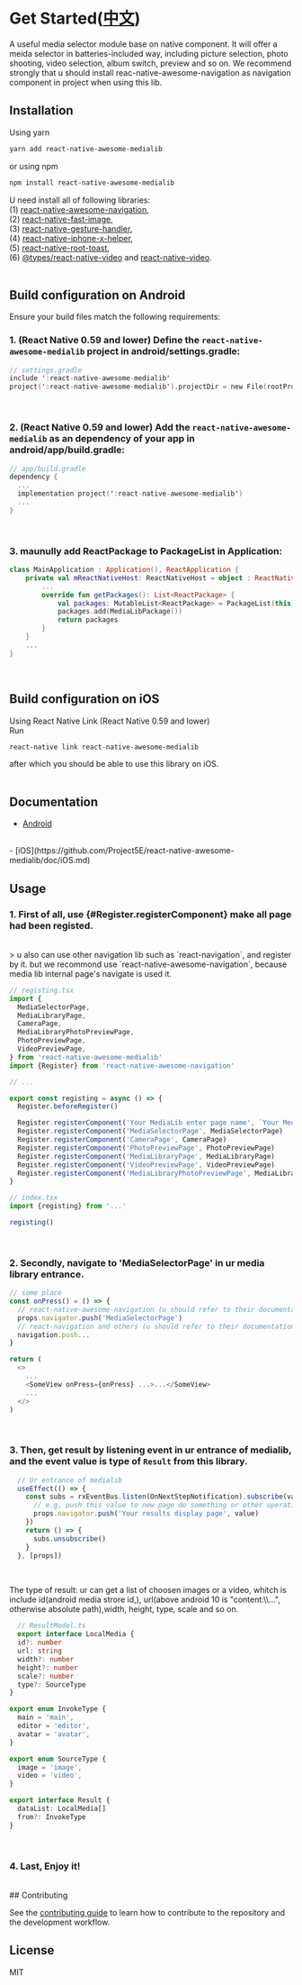 # Get Started([中文](https://github.com/Project5E/react-native-awesome-medialib/doc/README-zh.md))

A useful media selector module base on native component. It will offer a meida selector in batteries-included way, including picture selection, photo shooting, video selection, album switch, preview and so on. We recommend strongly that u should install reac-native-awesome-navigation as navigation component in project when using this lib.

## Installation

Using yarn
```sh 
yarn add react-native-awesome-medialib
```
or using npm
```sh
npm install react-native-awesome-medialib
```

U need install all of following libraries:<br/>
(1) [react-native-awesome-navigation](https://github.com/Project5E/react-native-awesome-navigation),<br/>
(2) [react-native-fast-image](https://github.com/DylanVann/react-native-fast-image),<br/>
(3) [react-native-gesture-handler](https://github.com/software-mansion/react-native-gesture-handler),<br/>
(4) [react-native-iphone-x-helper](https://github.com/ptelad/react-native-iphone-x-helper),<br/>
(5) [react-native-root-toast](https://github.com/magicismight/react-native-root-toast),<br/>
(6) [@types/react-native-video](https://github.com/react-native-video/react-native-video) and [react-native-video](https://github.com/react-native-video/react-native-video).<br/>
<br/>

## Build configuration on Android
Ensure your build files match the following requirements:
### 1. (React Native 0.59 and lower) Define the `react-native-awesome-medialib` project in android/settings.gradle:
```kotlin
// settings.gradle
include ':react-native-awesome-medialib'
project(':react-native-awesome-medialib').projectDir = new File(rootProject.projectDir, '../node_modules/react-native-awesome-medialib/android')
```
<br/>

### 2. (React Native 0.59 and lower) Add the `react-native-awesome-medialib` as an dependency of your app in android/app/build.gradle:
```kotlin
// app/build.gradle
dependency {
  ...
  implementation project(':react-native-awesome-medialib')
  ...
}
```
<br/>

### 3. maunully add ReactPackage to PackageList in Application:
```kotlin
class MainApplication : Application(), ReactApplication {
    private val mReactNativeHost: ReactNativeHost = object : ReactNativeHost(this) {
        ...
        override fun getPackages(): List<ReactPackage> {
            val packages: MutableList<ReactPackage> = PackageList(this).packages
            packages.add(MediaLibPackage())
            return packages
        }
    }
    ...
}
```
<br/>

## Build configuration on iOS
Using React Native Link (React Native 0.59 and lower)<br/>
Run
```sh
react-native link react-native-awesome-medialib
```
after which you should be able to use this library on iOS.
<br/>
<br/>

## Documentation
- [Android](https://github.com/Project5E/react-native-awesome-medialib/doc/Android.md)
<br/>
- [iOS](https://github.com/Project5E/react-native-awesome-medialib/doc/iOS.md)
<br/>

## Usage
### 1. First of all, use {#Register.registerComponent} make all page had been registed. 
<br/>
> u also can use other navigation lib such as `react-navigation`, and register by it. but we recommond use `react-native-awesome-navigation`, because media lib internal page's navigate is used it.

```typescript
// registing.tsx
import {
  MediaSelectorPage,
  MediaLibraryPage,
  CameraPage,
  MediaLibraryPhotoPreviewPage,
  PhotoPreviewPage,
  VideoPreviewPage,
} from 'react-native-awesome-medialib'
import {Register} from 'react-native-awesome-navigation'

// ...

export const registing = async () => {
  Register.beforeRegister()

  Register.registerComponent('Your MediaLib enter page name', `Your MediaLib enter page`)
  Register.registerComponent('MediaSelectorPage', MediaSelectorPage)
  Register.registerComponent('CameraPage', CameraPage)
  Register.registerComponent('PhotoPreviewPage', PhotoPreviewPage)
  Register.registerComponent('MediaLibraryPage', MediaLibraryPage)
  Register.registerComponent('VideoPreviewPage', VideoPreviewPage)
  Register.registerComponent('MediaLibraryPhotoPreviewPage', MediaLibraryPhotoPreviewPage)
}

// index.tsx
import {registing} from '...'

registing()
```
<br/>

### 2. Secondly, navigate to 'MediaSelectorPage' in ur media library entrance. 
```typescript
// some place
const onPress() = () => {
  // react-native-awesome-navigation (u should refer to their documentation!)
  props.navigator.push('MediaSelectorPage')
  // react-navigation and others (u should refer to their documentation!)
  navigation.push...
}

return (
  <>
    ...
    <SomeView onPress={onPress} ...>...</SomeView>
    ...
  </>
)
```
<br/>

### 3. Then, get result by listening event in ur entrance of medialib, and the event value is type of `Result` from this library.
```typescript
  // Ur entrance of medialib
  useEffect(() => {
    const subs = rxEventBus.listen(OnNextStepNotification).subscribe(value => {
      // e.g. push this value to new page do something or other operation
      props.navigator.push('Your results display page', value)
    })
    return () => {
      subs.unsubscribe()
    }
  }, [props])
```
<br/>

The type of result: ur can get a list of choosen images or a video, whitch is include id(android media strore id,), url(above android 10 is "content:\\\\...", otherwise absolute path),width, height, type, scale and so on.
```typescript
  // ResultModel.ts
  export interface LocalMedia {
  id?: number
  url: string
  width?: number
  height?: number
  scale?: number
  type?: SourceType
}

export enum InvokeType {
  main = 'main',
  editor = 'editor',
  avatar = 'avatar',
}

export enum SourceType {
  image = 'image',
  video = 'video',
}

export interface Result {
  dataList: LocalMedia[]
  from?: InvokeType
}
```
<br/>

### 4. Last, Enjoy it!
<br/>
## Contributing

See the [contributing guide](CONTRIBUTING.md) to learn how to contribute to the repository and the development workflow.

## License

MIT
